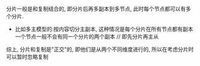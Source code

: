 分片一般是和复制结合的, 即分片后再多副本到多节点, 此时每个节点都可以有多个分片.
- 比如多主模型的:按内容切分主副本, 这种情况是每个分片在所有节点都有副本
一个节点一般不会有同一个分片的两个副本
// 即先分片再主从


综上, 分片和复制是"正交"的, 即他们是从两个不同维度进行的, 所以在考虑分片时可以暂时忽略复制